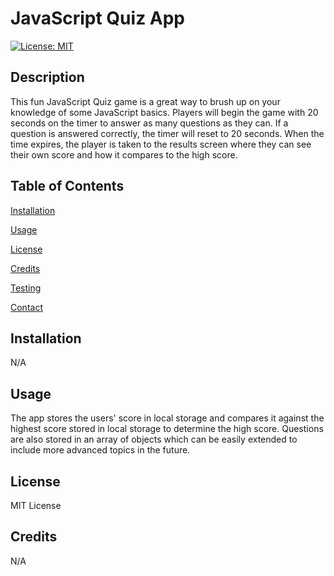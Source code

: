 # JavaScript Quiz App

[![License: MIT](https://img.shields.io/badge/License-MIT-yellow.svg)](https://opensource.org/licenses/MIT)

## Description

This fun JavaScript Quiz game is a great way to brush up on your knowledge of some JavaScript basics. Players will begin the game with 20 seconds on the timer to answer as many questions as they can. If a question is answered correctly, the timer will reset to 20 seconds. When the time expires, the player is taken to the results screen where they can see their own score and how it compares to the high score.

## Table of Contents

[Installation](#installation)

[Usage](#usage)

[License](#license)

[Credits](#credits)

[Testing](#testing)

[Contact](#contact)

## Installation

N/A

## Usage

The app stores the users' score in local storage and compares it against the highest score stored in local storage to determine the high score. Questions are also stored in an array of objects which can be easily extended to include more advanced topics in the future.

## License

MIT License

## Credits

N/A
